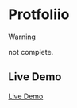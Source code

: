 # Protfoliio
> [!WARNING]
> not complete.

## Live Demo
[Live Demo](https://jumaqasimim.github.io/Protfoliio/)


